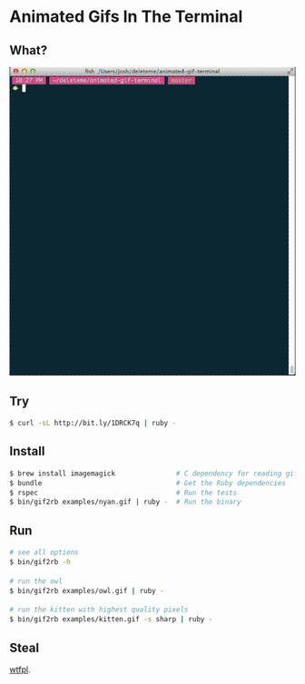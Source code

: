 Animated Gifs In The Terminal
=============================

What?
-----

![screencap](screencap.gif)

Try
---

```sh
$ curl -sL http://bit.ly/1DRCK7q | ruby -
```

Install
-------

```sh
$ brew install imagemagick               # C dependency for reading gifs
$ bundle                                 # Get the Ruby dependencies
$ rspec                                  # Run the tests
$ bin/gif2rb examples/nyan.gif | ruby -  # Run the binary
```

Run
---

```sh
# see all options
$ bin/gif2rb -h

# run the owl
$ bin/gif2rb examples/owl.gif | ruby -

# run the kitten with highest quality pixels
$ bin/gif2rb examples/kitten.gif -s sharp | ruby -
```

Steal
-----

[wtfpl](http://www.wtfpl.net/about/).
